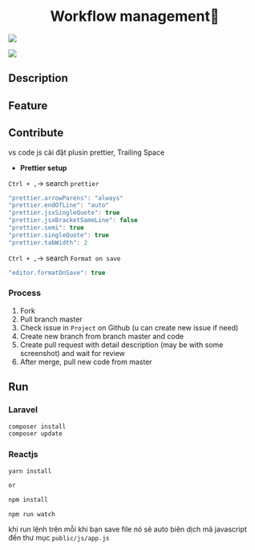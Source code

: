 <h1 align="center">Workflow management👋</h1>
<p>
  <img src="https://img.shields.io/badge/version-1.0.0-blue.svg?cacheSeconds=2592000" />
</p>

![](/image/logo.png)

## Description

## Feature

## Contribute

vs code js cài đặt plusin prettier, Trailing Space

-   **Prettier setup**

`Ctrl + ,`-> search `prettier`

```js
"prettier.arrowParens": "always"
"prettier.endOfLine": "auto"
"prettier.jsxSingleQuote": true
"prettier.jsxBracketSameLine": false
"prettier.semi": true
"prettier.singleQuote": true
"prettier.tabWidth": 2
```

`Ctrl + ,`-> search `Format on save`

```js
"editor.formatOnSave": true
```

### Process

1. Fork
2. Pull branch master
3. Check issue in `Project` on Github (u can create new issue if need)
4. Create new branch from branch master and code
5. Create pull request with detail description (may be with some screenshot) and wait for review
6. After merge, pull new code from master

## Run

### Laravel

```sh
composer install
composer update
```

### Reactjs

```sh
yarn install

or

npm install
```

```
npm run watch

```

khi run lệnh trên mỗi khi bạn save file nó sẽ auto biên dịch mã javascript đến thư mục `public/js/app.js`
